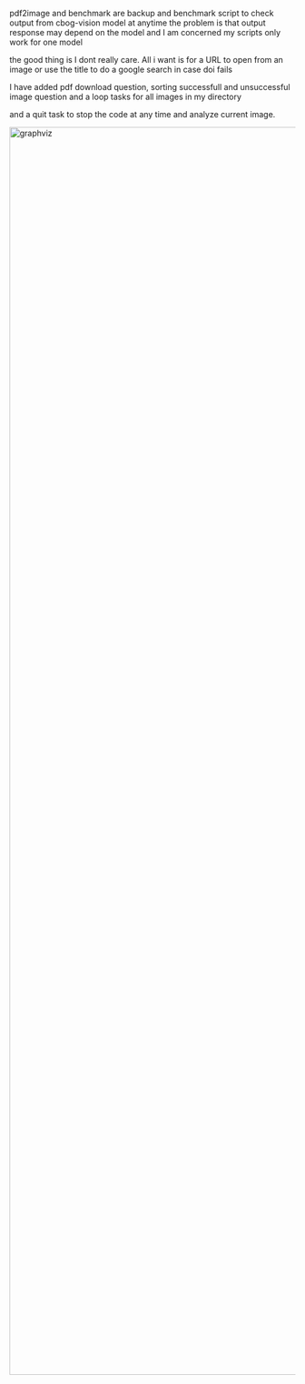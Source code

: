 pdf2image and benchmark are backup and benchmark script
to check output from cbog-vision model at anytime
the problem is that output response may depend on the model and I am concerned my scripts 
only work for one model

the good thing is I dont really care. All i want is for a URL to open from an image or
use the title to do a google search in case doi fails

I have added pdf download question, sorting successfull and unsuccessful image question
and a loop tasks for all images in my directory

and a quit task to stop the code at any time and analyze current image.

<img width="1570" height="2194" alt="graphviz" src="https://github.com/user-attachments/assets/0e70e66c-89b2-49b3-aca7-cf61ddbd0300" />
